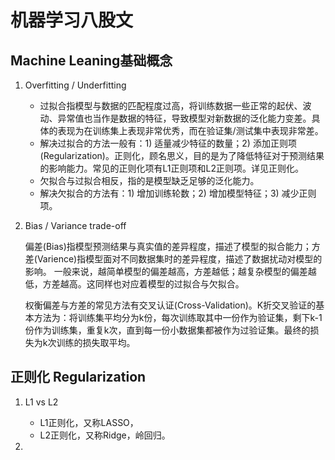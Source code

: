 # 机器学习八股文

## Machine Leaning基础概念

1. Overfitting / Underfitting  

    - 过拟合指模型与数据的匹配程度过高，将训练数据一些正常的起伏、波动、异常值也当作是数据的特征，导致模型对新数据的泛化能力变差。具体的表现为在训练集上表现非常优秀，而在验证集/测试集中表现非常差。
    - 解决过拟合的方法一般有：1) 适量减少特征的数量；2) 添加正则项(Regularization)。正则化，顾名思义，目的是为了降低特征对于预测结果的影响能力。常见的正则化项有L1正则项和L2正则项。详见正则化。
    - 欠拟合与过拟合相反，指的是模型缺乏足够的泛化能力。
    - 解决欠拟合的方法有：1) 增加训练轮数；2) 增加模型特征；3) 减少正则项。

2. Bias / Variance trade-off

    偏差(Bias)指模型预测结果与真实值的差异程度，描述了模型的拟合能力；方差(Varience)指模型面对不同数据集时的差异程度，描述了数据扰动对模型的影响。
    一般来说，越简单模型的偏差越高，方差越低；越复杂模型的偏差越低，方差越高。这同样也对应着模型的过拟合与欠拟合。

    权衡偏差与方差的常见方法有交叉认证(Cross-Validation)。K折交叉验证的基本方法为：将训练集平均分为k份，每次训练取其中一份作为验证集，剩下k-1份作为训练集，重复k次，直到每一份小数据集都被作为过验证集。最终的损失为k次训练的损失取平均。

## 正则化 Regularization

1. L1 vs L2

    - L1正则化，又称LASSO，
    - L2正则化，又称Ridge，岭回归。

2. 


